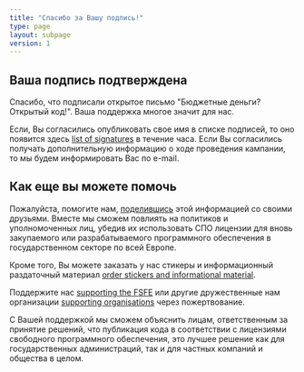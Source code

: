 ```yaml
---
title: "Спасибо за Вашу подпись!"
type: page
layout: subpage
version: 1
---
```


## Ваша подпись подтверждена

Спасибо, что подписали открытое письмо "Бюджетные деньги? Открытый код!". Ваша поддержка многое значит для нас. 

Если, Вы согласились опубликовать свое имя в списке подписей, то оно появится здесь  [list of signatures](../all-signatures) в течение часа. Если Вы согласились получать дополнительную информацию о ходе проведения кампании, то мы будем информировать Вас по e-mail.

## Как еще вы можете помочь

Пожалуйста, помогите нам, [поделившись](../../#spread) этой информацией со своими друзьями. Вместе мы сможем повлиять на политиков и уполномоченных лиц, убедив их использовать СПО лицензии  для вновь закупаемого или разрабатываемого программного обеспечения в государственном секторе по всей Европе.

Кроме того, Вы можете заказать у нас стикеры и информационный раздаточный материал [order stickers and informational material](https://fsfe.org/promo#pmpc).

Поддержите нас [supporting the FSFE](https://fsfe.org/donate/?pmpc) или другие дружественные нам организации [supporting organisations](../../#organisations) через пожертвование.

С Вашей поддержкой мы сможем объяснить лицам, ответственным за принятие решений, что публикация кода в соответствии с лицензиями свободного программного обеспечения, это лучшее решение как для государственных администраций, так и для частных компаний и общества в целом.
